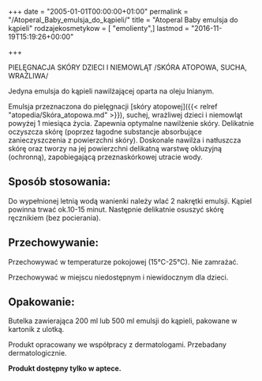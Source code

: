 +++
date = "2005-01-01T00:00:00+01:00"
permalink = "/Atoperal_Baby_emulsja_do_kąpieli/"
title = "Atoperal Baby emulsja do kąpieli"
rodzajekosmetykow = [ "emolienty",]
lastmod = "2016-11-19T15:19:26+00:00"

+++

PIELĘGNACJA SKÓRY DZIECI I NIEMOWLĄT /SKÓRA ATOPOWA, SUCHA, WRAŻLIWA/

Jedyna emulsja do kąpieli nawilżającej oparta na oleju lnianym.

Emulsja przeznaczona do pielęgnacji [skóry atopowej]({{< relref "atopedia/Skóra_atopowa.md" >}}), suchej, wrażliwej dzieci i niemowląt powyżej 1 miesiąca życia. Zapewnia optymalne nawilżenie skóry. Delikatnie oczyszcza skórę (poprzez łagodne substancje absorbujące zanieczyszczenia z powierzchni skóry). Doskonale nawilża i natłuszcza skórę oraz tworzy na jej powierzchni delikatną warstwę okluzyjną (ochronną), zapobiegającą przeznaskórkowej utracie wody.

Sposób stosowania:
------------------

Do wypełnionej letnią wodą wanienki należy wlać 2 nakrętki emulsji. Kąpiel powinna trwać ok.10-15 minut. Następnie delikatnie osuszyć skórę ręcznikiem (bez pocierania).

Przechowywanie:
---------------

Przechowywać w temperaturze pokojowej (15°C-25°C). Nie zamrażać.

Przechowywać w miejscu niedostępnym i niewidocznym dla dzieci.

Opakowanie:
-----------

Butelka zawierająca 200 ml lub 500 ml emulsji do kąpieli, pakowane w kartonik z ulotką.

Produkt opracowany we współpracy z dermatologami. Przebadany dermatologicznie.

**Produkt dostępny tylko w aptece.**
